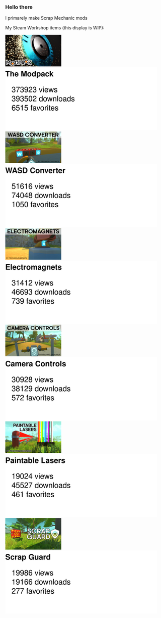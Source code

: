 ### Hello there
I primarely make Scrap Mechanic mods

My Steam Workshop items (this display is WIP):
<!-- WORKSHOP-SHOWCASE:START -->
<div>
        <a href="https://steamcommunity.com/sharedfiles/filedetails/?id=881254777">
            <img src="media\steam-workshop-workflow\881254777\preview.png">
            <img src="media\steam-workshop-workflow\881254777\info.svg">
        </a>
        <a href="https://steamcommunity.com/sharedfiles/filedetails/?id=1396115995">
            <img src="media\steam-workshop-workflow\1396115995\preview.png">
            <img src="media\steam-workshop-workflow\1396115995\info.svg">
        </a>
        <a href="https://steamcommunity.com/sharedfiles/filedetails/?id=1394654240">
            <img src="media\steam-workshop-workflow\1394654240\preview.png">
            <img src="media\steam-workshop-workflow\1394654240\info.svg">
        </a>
        <a href="https://steamcommunity.com/sharedfiles/filedetails/?id=1428574074">
            <img src="media\steam-workshop-workflow\1428574074\preview.png">
            <img src="media\steam-workshop-workflow\1428574074\info.svg">
        </a>
        <a href="https://steamcommunity.com/sharedfiles/filedetails/?id=893341654">
            <img src="media\steam-workshop-workflow\893341654\preview.png">
            <img src="media\steam-workshop-workflow\893341654\info.svg">
        </a>
        <a href="https://steamcommunity.com/sharedfiles/filedetails/?id=1616051926">
            <img src="media\steam-workshop-workflow\1616051926\preview.png">
            <img src="media\steam-workshop-workflow\1616051926\info.svg">
        </a>
</div>
<!-- WORKSHOP-SHOWCASE:END -->
